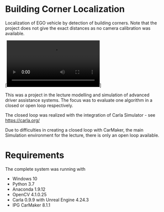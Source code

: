 # Building Corner Localization
Localization of EGO vehicle by detection of building corners. Note that the project does not give the exact distances as no camera calibration was available.

[![Demonstration Video on a CarMaker model of the City of Kempten, Germany](https://github.com/adlanto/building_corner_localization/blob/master/simulation_kempten.avi)]

This was a project in the lecture modelling and simulation of advanced driver assistance systems. 
The focus was to evaluate one algorithm in a closed or open loop respectively. 

The closed loop was realized with the integration of Carla Simulator - see https://carla.org/

Due to difficulties in creating a closed loop with CarMaker, the main Simulation environment for the lecture, there is only an open loop available. 


# Requirements
The complete system was running with
- Windows 10
- Python 3.7
- Anaconda 1.9.12
- OpenCV 4.1.0.25
- Carla 0.9.9 with Unreal Engine 4.24.3
- IPG CarMaker 8.1.1
